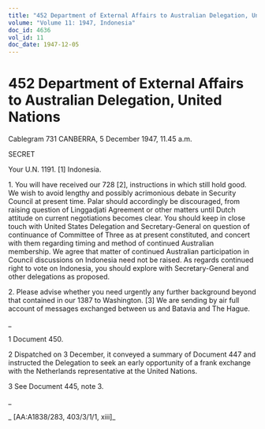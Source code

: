```yaml
---
title: "452 Department of External Affairs to Australian Delegation, United Nations"
volume: "Volume 11: 1947, Indonesia"
doc_id: 4636
vol_id: 11
doc_date: 1947-12-05
---
```


# 452 Department of External Affairs to Australian Delegation, United Nations

Cablegram 731 CANBERRA, 5 December 1947, 11.45 a.m.

SECRET

Your U.N. 1191. [1] Indonesia.

1\. You will have received our 728 [2], instructions in which still hold good. We wish to avoid lengthy and possibly acrimonious debate in Security Council at present time. Palar should accordingly be discouraged, from raising question of Linggadjati Agreement or other matters until Dutch attitude on current negotiations becomes clear. You should keep in close touch with United States Delegation and Secretary-General on question of continuance of Committee of Three as at present constituted, and concert with them regarding timing and method of continued Australian membership. We agree that matter of continued Australian participation in Council discussions on Indonesia need not be raised. As regards continued right to vote on Indonesia, you should explore with Secretary-General and other delegations as proposed.

2\. Please advise whether you need urgently any further background beyond that contained in our 1387 to Washington. [3] We are sending by air full account of messages exchanged between us and Batavia and The Hague.

_

1 Document 450.

2 Dispatched on 3 December, it conveyed a summary of Document 447 and instructed the Delegation to seek an early opportunity of a frank exchange with the Netherlands representative at the United Nations.

3 See Document 445, note 3.

_

_ [AA:A1838/283, 403/3/1/1, xiii]_
